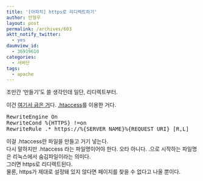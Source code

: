 ```yaml
---
title: '[아파치] https로 리디렉트하기'
author: 안형우
layout: post
permalink: /archives/603
aktt_notify_twitter:
  - yes
daumview_id:
  - 36919610
categories:
  - 서버단
tags:
  - apache
---
```

조만간 &#8216;만들기&#8217;도 쓸 생각인데 일단, 리디렉트부터. <div>
  이건 <a href="http://tylee82.tistory.com/172" target="_blank">여기서 긁은 거</a>다. <a href="http://mytory.textcube.com/entry/%EC%95%84%ED%8C%8C%EC%B9%98-rewrite-module-%EC%BC%9C%EC%84%9C-htaccess-%ED%99%9C%EC%84%B1%ED%99%94%ED%95%98%EA%B8%B0%EC%9A%B0%EB%B6%84%ED%88%AC-%EA%B8%B0%EC%A4%80" target="_blank">.htaccess</a>를 이용한 거다.
</div>

<pre class="brush:plain">RewriteEngine On
RewriteCond %{HTTPS} !=on
RewriteRule .* https://%{SERVER_NAME}%{REQUEST_URI} [R,L]
</pre>

<div>
  이걸 .htaccess란 파일을 만들고 거기 넣는다.
</div>

<div>
  다시 말하지만 .htaccess 라는 파일명이어야 한다. 오타 아니다. .으로 시작하는 파일명은 리눅스에서 숨김파일이라는 의미다.
</div>

<div>
  그러면 https로 리디렉트된다.
</div>

<div>
  물론, https가 제대로 설정돼 있지 않다면 페이지를 찾을 수 없다고 나올 뿐이다.
</div>